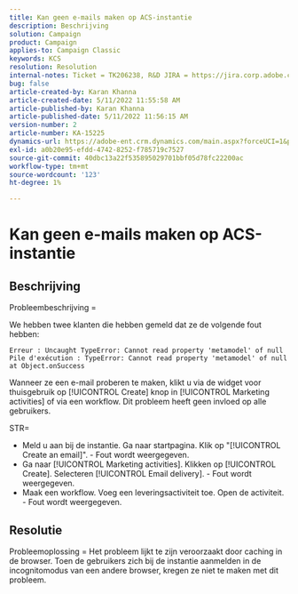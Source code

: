 ```yaml
---
title: Kan geen e-mails maken op ACS-instantie
description: Beschrijving
solution: Campaign
product: Campaign
applies-to: Campaign Classic
keywords: KCS
resolution: Resolution
internal-notes: Ticket = TK206238, R&D JIRA = https://jira.corp.adobe.com/browse/CAMP-39887
bug: false
article-created-by: Karan Khanna
article-created-date: 5/11/2022 11:55:58 AM
article-published-by: Karan Khanna
article-published-date: 5/11/2022 11:56:15 AM
version-number: 2
article-number: KA-15225
dynamics-url: https://adobe-ent.crm.dynamics.com/main.aspx?forceUCI=1&pagetype=entityrecord&etn=knowledgearticle&id=61b7974e-21d1-ec11-a7b5-00224809c556
exl-id: a0b20e95-efdd-4742-8252-f785719c7527
source-git-commit: 40dbc13a22f535895029701bbf05d78fc22200ac
workflow-type: tm+mt
source-wordcount: '123'
ht-degree: 1%

---
```


# Kan geen e-mails maken op ACS-instantie

## Beschrijving


Probleembeschrijving =

We hebben twee klanten die hebben gemeld dat ze de volgende fout hebben:

```
Erreur : Uncaught TypeError: Cannot read property 'metamodel' of null
Pile d'exécution : TypeError: Cannot read property 'metamodel' of null
at Object.onSuccess
```

Wanneer ze een e-mail proberen te maken, klikt u via de widget voor thuisgebruik op [!UICONTROL Create] knop in [!UICONTROL Marketing activities] of via een workflow.
Dit probleem heeft geen invloed op alle gebruikers.



STR=

- Meld u aan bij de instantie. Ga naar startpagina. Klik op &quot;[!UICONTROL Create an email]&quot;. - Fout wordt weergegeven.
- Ga naar [!UICONTROL Marketing activities]. Klikken op [!UICONTROL Create]. Selecteren [!UICONTROL Email delivery]. - Fout wordt weergegeven.
- Maak een workflow. Voeg een leveringsactiviteit toe. Open de activiteit. - Fout wordt weergegeven.



## Resolutie


Probleemoplossing = Het probleem lijkt te zijn veroorzaakt door caching in de browser. Toen de gebruikers zich bij de instantie aanmelden in de incognitomodus van een andere browser, kregen ze niet te maken met dit probleem.
